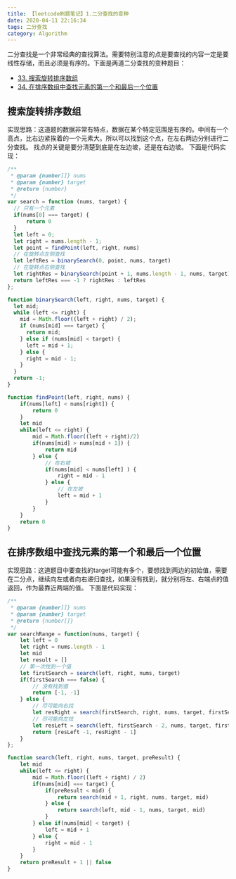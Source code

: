 ```yaml
---
title: 【leetcode刷题笔记】1.二分查找的变种
date: 2020-04-11 22:16:34
tags: 二分查找
category: Algorithm
---
```

二分查找是一个非常经典的查找算法。需要特别注意的点是要查找的内容一定是要线性存储，而且必须是有序的。下面是两道二分查找的变种题目：
+ [33. 搜索旋转排序数组](https://leetcode-cn.com/problems/search-in-rotated-sorted-array/)
+ [34. 在排序数组中查找元素的第一个和最后一个位置](https://leetcode-cn.com/problems/find-first-and-last-position-of-element-in-sorted-array/)


## 搜索旋转排序数组
实现思路：这道题的数据非常有特点，数据在某个特定范围是有序的。中间有一个高点，比右边紧挨着的一个元素大。所以可以找到这个点，在左右两边分别进行二分查找。
找点的关键是要分清楚到底是在左边坡，还是在右边坡。
下面是代码实现：
```js
/**
 * @param {number[]} nums
 * @param {number} target
 * @return {number}
 */
var search = function (nums, target) {
  // 只有一个元素
  if(nums[0] === target) {
      return 0
  }
  let left = 0;
  let right = nums.length - 1;
  let point = findPoint(left, right, nums)
  // 在旋转点左侧查找
  let leftRes = binarySearch(0, point, nums, target)
  // 在旋转点右侧查找
  let rightRes = binarySearch(point + 1, nums.length - 1, nums, target)
  return leftRes === -1 ? rightRes : leftRes
};

function binarySearch(left, right, nums, target) {
  let mid;
  while (left <= right) {
    mid = Math.floor((left + right) / 2);
    if (nums[mid] === target) {
      return mid;
    } else if (nums[mid] < target) {
      left = mid + 1;
    } else {
      right = mid - 1;
    }
  }
  return -1;
}

function findPoint(left, right, nums) {
    if(nums[left] < nums[right]) {
        return 0
    }
    let mid
    while(left <= right) {
        mid = Math.floor((left + right)/2)
        if(nums[mid] > nums[mid + 1]) {
            return mid
        } else {
            // 在右坡
            if(nums[mid] < nums[left] ) {
                right = mid - 1
            } else {
                // 在左坡
                left = mid + 1
            }
        }
    }
    return 0
}
```
## 在排序数组中查找元素的第一个和最后一个位置
实现思路：这道题目中要查找的target可能有多个，要想找到两边的初始值，需要在二分点，继续向左或者向右递归查找，如果没有找到，就分别将左、右端点的值返回，作为最靠近两端的值。
下面是代码实现：
```js
/**
 * @param {number[]} nums
 * @param {number} target
 * @return {number[]}
 */
var searchRange = function(nums, target) {
    let left = 0
    let right = nums.length - 1
    let mid 
    let result = []
    // 第一次找到一个值
    let firstSearch = search(left, right, nums, target)
    if(firstSearch === false) {
        // 没有找到值
        return [-1, -1]
    } else {    
        // 尽可能向右找
        let resRight = search(firstSearch, right, nums, target, firstSearch - 1)
        // 尽可能向左找
        let resLeft = search(left, firstSearch - 2, nums, target, firstSearch - 1)
        return [resLeft -1, resRight - 1]
    }
};

function search(left, right, nums, target, preResult) {
    let mid
    while(left <= right) {
        mid = Math.floor((left + right) / 2)
        if(nums[mid] === target) {
            if(preResult < mid) {
                return search(mid + 1, right, nums, target, mid)
            } else {
                return search(left, mid - 1, nums, target, mid)
            }
        } else if(nums[mid] < target) {
            left = mid + 1
        } else {
            right = mid - 1
        }
    }
    return preResult + 1 || false
}
```
